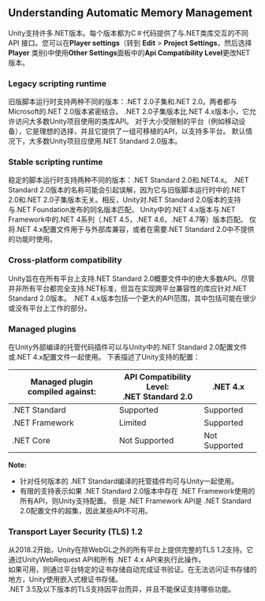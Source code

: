 ## Understanding Automatic Memory Management
Unity支持许多.NET版本。每个版本都为C＃代码提供了与.NET类库交互的不同API 接口。您可以在**Player settings**（转到 **Edit** > **Project Settings**，然后选择 **Player** 类别)中使用**Other Settings**面板中的**Api Compatibility Level**更改NET版本。

### Legacy scripting runtime
旧版脚本运行时支持两种不同的版本：.NET 2.0子集和.NET 2.0。两者都与Microsoft的.NET 2.0版本紧密结合。 .NET 2.0子集版本比.NET 4.x版本小，它允许访问大多数Unity项目使用的类库API。
对于大小受限制的平台（例如移动设备），它是理想的选择，并且它提供了一组可移植的API，以支持多平台。
默认情况下，大多数Unity项目应使用.NET Standard 2.0版本。

### Stable scripting runtime
稳定的脚本运行时支持两种不同的版本：.NET Standard 2.0和.NET4.x。 .NET Standard 2.0版本的名称可能会引起误解，因为它与旧版脚本运行时中的.NET 2.0和.NET 2.0子集版本无关。相反，Unity对.NET Standard 2.0版本的支持与.NET Foundation发布的同名版本匹配。 Unity中的.NET 4.x版本与.NET Framework中的.NET 4系列（.NET 4.5，.NET 4.6，.NET 4.7等）版本匹配。
仅将.NET 4.x配置文件用于与外部库兼容，或者在需要.NET Standard 2.0中不提供的功能时使用。

### Cross-platform compatibility
Unity旨在在所有平台上支持.NET Standard 2.0概要文件中的绝大多数API。尽管并非所有平台都完全支持.NET标准，但旨在实现跨平台兼容性的库应针对.NET Standard 2.0版本。 .NET 4.x版本包括一个更大的API范围，其中包括可能在很少或没有平台上工作的部分。

### Managed plugins
在Unity外部编译的托管代码插件可以与Unity中的.NET Standard 2.0配置文件或.NET 4.x配置文件一起使用。
下表描述了Unity支持的配置：  

|Managed plugin compiled against:|API Compatibility Level:<br/>.NET Standard 2.0|.NET 4.x|
|----|------|-----|
|.NET Standard|Supported|Supported
|.NET Framework|Limited|Supported
|.NET Core|Not Supported|Not Supported

**Note:**
* 针对任何版本的 .NET Standard编译的托管插件均可与Unity一起使用。
* 有限的支持表示如果 .NET Standard 2.0版本中存在 .NET Framework使用的所有API，则Unity支持配置。
但是 .NET Framework API是 .NET Standard 2.0配置文件的超集，因此某些API不可用。

### Transport Layer Security (TLS) 1.2
从2018.2开始，Unity在除WebGL之外的所有平台上提供完整的TLS 1.2支持。它通过UnityWebRequest API和所有 .NET 4.x API来执行此操作。  
如果可用，则通过平台特定的证书存储自动完成证书验证。在无法访问证书存储的地方，Unity使用嵌入式根证书存储。  
.NET 3.5及以下版本的TLS支持因平台而异，并且不能保证支持哪些功能。